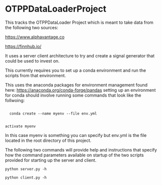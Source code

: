 # OTPPDataLoaderProject
This tracks the OTPPDataLoader Project which is meant to take data from the following two sources:

https://www.alphavantage.co

https://finnhub.io/

It uses a server client architecture to try and create a signal generator that could be used to invest on.

This currently requires you to set up a conda environment and run the scripts from that environment.

This uses the anaconda packages for environment management found here: https://anaconda.org/conda-forge/pandas
setting up an environment for conda should involve running some commands that look like the follwoing:

<code>
  conda create --name myenv --file env.yml
  
  activate myenv
 </code>

In this case myenv is something you can specify but env.yml is the file located in the root directory of this project. 

The following two commands will provide help and instructions that specify how the command parameters available on startup of the two scripts provided for starting up the server and client.

<code>python server.py -h </code>

<code>python client.py -h </code>
